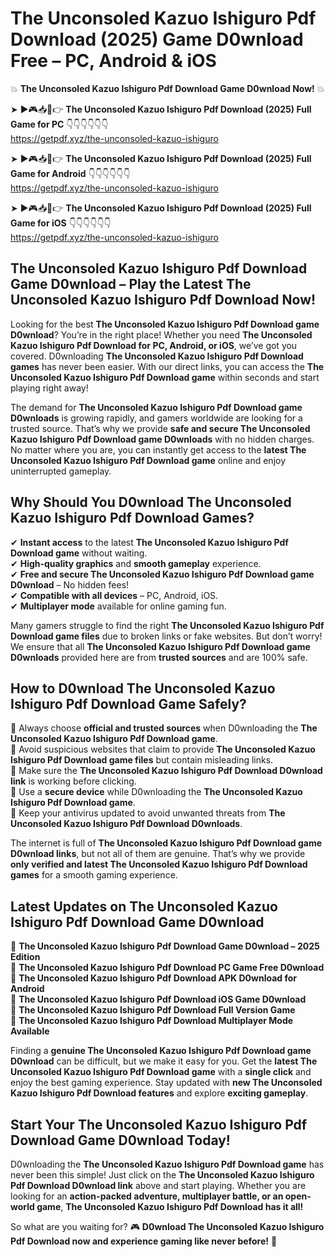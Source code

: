 # The Unconsoled Kazuo Ishiguro Pdf Download (2025) Game D0wnload Free – PC, Android & iOS

💥 **The Unconsoled Kazuo Ishiguro Pdf Download Game D0wnload Now!** 💥  

➤ ►🎮📥📱👉 **The Unconsoled Kazuo Ishiguro Pdf Download (2025) Full Game for PC** 👇👇👇👇👇👇  
https://getpdf.xyz/the-unconsoled-kazuo-ishiguro  

➤ ►🎮📥📱👉 **The Unconsoled Kazuo Ishiguro Pdf Download (2025) Full Game for Android** 👇👇👇👇👇👇  
https://getpdf.xyz/the-unconsoled-kazuo-ishiguro  

➤ ►🎮📥📱👉 **The Unconsoled Kazuo Ishiguro Pdf Download (2025) Full Game for iOS** 👇👇👇👇👇👇  
https://getpdf.xyz/the-unconsoled-kazuo-ishiguro  

## The Unconsoled Kazuo Ishiguro Pdf Download Game D0wnload – Play the Latest The Unconsoled Kazuo Ishiguro Pdf Download Now!

Looking for the best **The Unconsoled Kazuo Ishiguro Pdf Download game D0wnload**? You’re in the right place! Whether you need **The Unconsoled Kazuo Ishiguro Pdf Download for PC, Android, or iOS**, we’ve got you covered. D0wnloading **The Unconsoled Kazuo Ishiguro Pdf Download games** has never been easier. With our direct links, you can access the **The Unconsoled Kazuo Ishiguro Pdf Download game** within seconds and start playing right away!  

The demand for **The Unconsoled Kazuo Ishiguro Pdf Download game D0wnloads** is growing rapidly, and gamers worldwide are looking for a trusted source. That’s why we provide **safe and secure The Unconsoled Kazuo Ishiguro Pdf Download game D0wnloads** with no hidden charges. No matter where you are, you can instantly get access to the **latest The Unconsoled Kazuo Ishiguro Pdf Download game** online and enjoy uninterrupted gameplay.  

## **Why Should You D0wnload The Unconsoled Kazuo Ishiguro Pdf Download Games?**  

✔ **Instant access** to the latest **The Unconsoled Kazuo Ishiguro Pdf Download game** without waiting.  
✔ **High-quality graphics** and **smooth gameplay** experience.  
✔ **Free and secure The Unconsoled Kazuo Ishiguro Pdf Download game D0wnload** – No hidden fees!  
✔ **Compatible with all devices** – PC, Android, iOS.  
✔ **Multiplayer mode** available for online gaming fun.  

Many gamers struggle to find the right **The Unconsoled Kazuo Ishiguro Pdf Download game files** due to broken links or fake websites. But don’t worry! We ensure that all **The Unconsoled Kazuo Ishiguro Pdf Download game D0wnloads** provided here are from **trusted sources** and are 100% safe.  

## **How to D0wnload The Unconsoled Kazuo Ishiguro Pdf Download Game Safely?**  

📌 Always choose **official and trusted sources** when D0wnloading the **The Unconsoled Kazuo Ishiguro Pdf Download game**.  
📌 Avoid suspicious websites that claim to provide **The Unconsoled Kazuo Ishiguro Pdf Download game files** but contain misleading links.  
📌 Make sure the **The Unconsoled Kazuo Ishiguro Pdf Download D0wnload link** is working before clicking.  
📌 Use a **secure device** while D0wnloading the **The Unconsoled Kazuo Ishiguro Pdf Download game**.  
📌 Keep your antivirus updated to avoid unwanted threats from **The Unconsoled Kazuo Ishiguro Pdf Download D0wnloads**.  

The internet is full of **The Unconsoled Kazuo Ishiguro Pdf Download game D0wnload links**, but not all of them are genuine. That’s why we provide **only verified and latest The Unconsoled Kazuo Ishiguro Pdf Download games** for a smooth gaming experience.  

## **Latest Updates on The Unconsoled Kazuo Ishiguro Pdf Download Game D0wnload**  

🔹 **The Unconsoled Kazuo Ishiguro Pdf Download Game D0wnload – 2025 Edition**  
🔹 **The Unconsoled Kazuo Ishiguro Pdf Download PC Game Free D0wnload**  
🔹 **The Unconsoled Kazuo Ishiguro Pdf Download APK D0wnload for Android**  
🔹 **The Unconsoled Kazuo Ishiguro Pdf Download iOS Game D0wnload**  
🔹 **The Unconsoled Kazuo Ishiguro Pdf Download Full Version Game**  
🔹 **The Unconsoled Kazuo Ishiguro Pdf Download Multiplayer Mode Available**  

Finding a **genuine The Unconsoled Kazuo Ishiguro Pdf Download game D0wnload** can be difficult, but we make it easy for you. Get the **latest The Unconsoled Kazuo Ishiguro Pdf Download game** with a **single click** and enjoy the best gaming experience. Stay updated with **new The Unconsoled Kazuo Ishiguro Pdf Download features** and explore **exciting gameplay**.  

## **Start Your The Unconsoled Kazuo Ishiguro Pdf Download Game D0wnload Today!**  

D0wnloading the **The Unconsoled Kazuo Ishiguro Pdf Download game** has never been this simple! Just click on the **The Unconsoled Kazuo Ishiguro Pdf Download D0wnload link** above and start playing. Whether you are looking for an **action-packed adventure, multiplayer battle, or an open-world game**, **The Unconsoled Kazuo Ishiguro Pdf Download has it all!**  

So what are you waiting for? 🎮 **D0wnload The Unconsoled Kazuo Ishiguro Pdf Download now and experience gaming like never before!** 🚀  